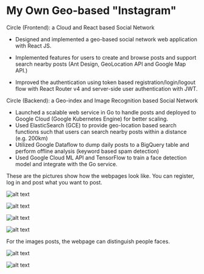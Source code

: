# My Own Geo-based "Instagram"

Circle (Frontend): a Cloud and React based Social Network

- Designed and implemented a geo-based social network web application with React JS.

- Implemented features for users to create and browse posts and support search nearby posts (Ant Design,
GeoLocation API and Google Map API.)

- Improved the authentication using token based registration/login/logout flow with React Router v4 and
server-side user authentication with JWT.


Circle (Backend): a Geo-index and Image Recognition based Social Network
- Launched a scalable web service in Go to handle posts and deployed to Google Cloud (Google Kubernetes Engine) for better scaling.
- Used ElasticSearch (GCE) to provide geo-location based search functions such that users can search nearby posts within a distance (e.g. 200km)
- Utilized Google Dataflow to dump daily posts to a BigQuery table and perform offline analysis (keyword based spam detection)
- Used Google Cloud ML API and TensorFlow to train a face detection model and integrate with the Go service.

These are the pictures show how the webpages look like.
You can register, log in and post what you want to post.

![alt text](https://i.imgur.com/8NhcDgs.jpg)

![alt text](https://i.imgur.com/I1iJBbN.jpg)

![alt text](https://i.imgur.com/BxTVb5G.jpg)

![alt text](https://i.imgur.com/2lTCMF2.jpg)


For the images posts, the webpage can distinguish people faces.

![alt text](https://i.imgur.com/Lx50WbW.jpg)

![alt text](https://i.imgur.com/vT49Dul.jpg)
